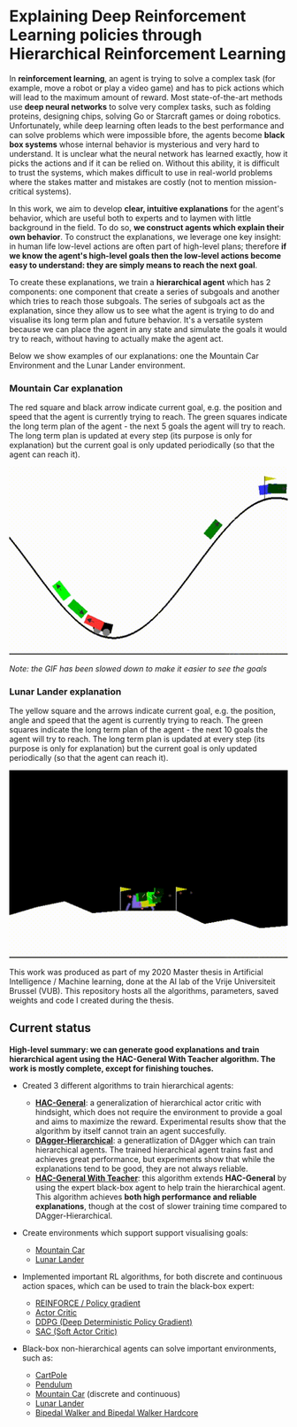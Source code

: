 # Explaining Deep Reinforcement Learning policies through Hierarchical Reinforcement Learning

In **reinforcement learning**, an agent is trying to solve a complex task (for example, move a robot or play 
a video game) and has to pick actions which will lead to the maximum amount of reward. Most state-of-the-art
methods use **deep neural networks** to solve very complex tasks, such as folding proteins, designing chips, solving
Go or Starcraft games or doing robotics. Unfortunately, while deep learning often leads to the best performance and can solve 
problems which were impossible bfore, the agents become 
**black box systems** whose internal behavior is mysterious and very hard to understand. It is unclear what the
neural network has learned exactly, how it picks the actions and if it can be relied on. Without this ability, it
is difficult to trust the systems, which makes difficult to use in real-world problems where the stakes matter and mistakes
are costly (not to mention mission-critical systems). 

In this work, we aim to develop **clear, intuitive explanations** for the agent's behavior, which are useful both to
experts and to laymen with little background in the field. To do so, **we construct agents which explain their own behavior**.
To construct the explanations, we leverage one key insight: in human life low-level actions are often part of high-level plans; 
therefore **if we know the agent's high-level goals then the low-level actions become easy to understand: they are simply means to reach the next goal**.

To create these explanations, we train a **hierarchical agent** which has 2 components: one component that create a series of subgoals 
and another which tries to reach those subgoals. The series of subgoals act as the explanation, since they allow us to see
what the agent is trying to do and visualise its long term plan and future behavior. It's a versatile system because
we can place the agent in any state and simulate the goals it would try to reach, without having to actually make the agent act.

Below we show examples of our explanations: one the Mountain Car Environment and the Lunar Lander environment.

### Mountain Car explanation

The red square and black arrow indicate current goal, e.g. the position and speed that the agent is currently trying to reach. The green squares indicate the long term plan of the agent - the next 5 goals the agent will try to reach. The long term plan is updated at every step (its purpose is only for explanation) but the current goal is only updated periodically (so that the agent can reach it). 

![Explanation for the Mountain Car environment](https://github.com/bonaert/explainable_rl/blob/master/media/solved_hac_mountain_car.gif?raw=true)

*Note: the GIF has been slowed down to make it easier to see the goals*

### Lunar Lander explanation

The yellow square and the arrows indicate current goal, e.g. the position, angle and speed that the agent is currently trying to reach. The green squares indicate the long term plan of the agent - the next 10 goals the agent will try to reach. The long term plan is updated at every step (its purpose is only for explanation) but the current goal is only updated periodically (so that the agent can reach it). 

![Explanation for the Lunar Lander environment](https://github.com/bonaert/explainable_rl/blob/master/media/solved_hac_lunar_lander.gif?raw=true)



This work was produced as part of my 2020 Master thesis in Artificial Intelligence / Machine learning, done
at the AI lab of the Vrije Universiteit Brussel (VUB). This repository hosts all the algorithms, parameters, 
saved weights and code I created during the thesis.

## Current status

**High-level summary: we can generate good explanations and train hierarchical agent using the HAC-General With Teacher algorithm. The work is mostly complete, except for finishing touches.**

 - Created 3 different algorithms to train hierarchical agents:
    - **[HAC-General](https://github.com/bonaert/explainable_rl/blob/master/hierarchical_algos/hac_general.py)**: a generalization of hierarchical actor critic with hindsight, which does not require the environment to provide a goal and aims to maximize the reward. Experimental results show that the algorithm by itself cannot train an agent succesfully.
    - **[DAgger-Hierarchical](https://github.com/bonaert/explainable_rl/blob/master/hierarchical_algos/dagger.py)**: a generatlization of DAgger which can train hierarchical agents. The trained hierarchical agent trains fast and achieves great performance, but experiments show that while the explanations tend to be good, they are not always reliable.
    - **[HAC-General With Teacher](https://github.com/bonaert/explainable_rl/blob/master/hierarchical_algos/hac_general.py)**: this algorithm extends **HAC-General** by using the expert black-box agent to help train the hierarchical agent. This algorithm achieves **both high performance and reliable explanations**, though at the cost of slower training time compared to DAgger-Hierarchical.
 
 - Create environments which support support visualising goals:
    - [Mountain Car](https://github.com/bonaert/explainable_rl/blob/master/hierarchical_algos/gym/continuous_mountain_car.py)
    - [Lunar Lander](https://github.com/bonaert/explainable_rl/blob/master/hierarchical_algos/gym/lunar_lander.py)
 - Implemented important RL algorithms, for both discrete and continuous action spaces, which can be used to train the black-box expert:
    - [REINFORCE / Policy gradient](https://github.com/bonaert/explainable_rl/blob/master/teacher/training/reinforce.py)
    - [Actor Critic](https://github.com/bonaert/explainable_rl/blob/master/teacher/training/actor_critic.py)
    - [DDPG (Deep Deterministic Policy Gradient)](https://github.com/bonaert/explainable_rl/blob/master/teacher/training/ddpg.py)
    - [SAC (Soft Actor Critic)](https://github.com/bonaert/explainable_rl/blob/master/teacher/training/sac.py)
- Black-box non-hierarchical agents can solve important environments, such as:
    - [CartPole](https://github.com/bonaert/explainable_rl/blob/master/teacher/scripts/cartpole.py)
    - [Pendulum](https://github.com/bonaert/explainable_rl/blob/master/teacher/scripts/pendulum.py)
    - [Mountain Car](https://github.com/bonaert/explainable_rl/blob/master/teacher/scripts/mountaincar.py) (discrete and continuous)
    - [Lunar Lander](https://github.com/bonaert/explainable_rl/blob/master/teacher/scripts/lunar_lander_continuous.py)
    - [Bipedal Walker and Bipedal Walker Hardcore](https://github.com/bonaert/explainable_rl/blob/master/teacher/scripts/bipedal_walker.py)
